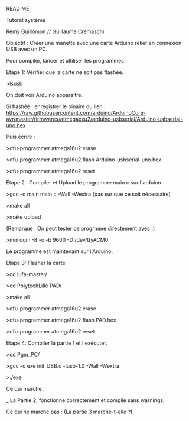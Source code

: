 READ ME

Tutorat système

Rémy Guillomon // Guillaume Cremaschi

Objectif : Créer une manette avec une carte Arduino relier en connexion USB avec un PC.

Pour compiler, lancer et ultiliser les programmes :


Étape 1: Vérifier que la carte ne soit pas flashée.

\>lsusb

On doit voir Arduino apparaitre.

Si flashée : enregistrer le binaire du lien : https://raw.githubusercontent.com/arduino/ArduinoCore-avr/master/firmwares/atmegaxxu2/arduino-usbserial/Arduino-usbserial-uno.hex 

Puis écrire :

\>dfu-programmer atmega16u2 erase

\>dfu-programmer atmega16u2 flash Arduino-usbserial-uno.hex

\>dfu-programmer atmega16u2 reset


Étape 2 :
Compiler et Upload le programme main.c sur l'arduino.

\>gcc -o main main.c -Wall -Wextra (pas sur que ce soit nécessaire)

\>make all

\>make upload

(Remarque : On peut tester ce progrmme directement avec :)

\>minicom -8 -o -b 9600 -D /dev/ttyACM0                 

Le programme est maintenant sur l'Arduino.


Étape 3:
Flasher la carte

\>cd lufa-master/

\>cd PolytechLille PAD/

\>make all

\>dfu-programmer atmega16u2 erase

\>dfu-programmer atmega16u2 flash PAD.hex

\>dfu-programmer atmega16u2 reset


Étape 4:
Compiler la partie 1 et l'exécuter.

\>cd Pgm_PC/

\>gcc -o exe init_USB.c -lusb-1.0 -Wall -Wextra

\>./exe



Ce qui marche :

_ La Partie 2, fonctionne correctement et compile sans warnings.


Ce qui ne marche pas :     (La partie 3 marche-t-elle ?)